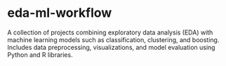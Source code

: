 # eda-ml-workflow
A collection of projects combining exploratory data analysis (EDA) with machine learning models such as classification, clustering, and boosting. Includes data preprocessing, visualizations, and model evaluation using Python and R libraries.
